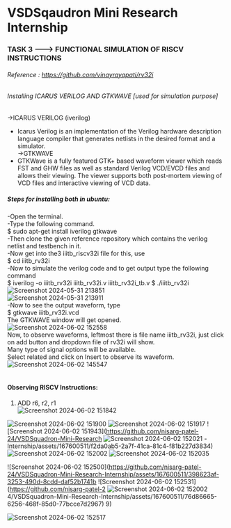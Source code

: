 # VSDSqaudron Mini Research Internship
### TASK 3 ---> FUNCTIONAL SIMULATION OF RISCV INSTRUCTIONS
###### Reference : https://github.com/vinayrayapati/rv32i
###### Installing ICARUS VERILOG AND GTKWAVE [used for simulation purpose]
->ICARUS VERILOG (iverilog)
 - Icarus Verilog is an implementation of the Verilog hardware description language compiler that generates netlists in the desired format and a simulator.<br/>
->GTKWAVE<br/>
 - GTKWave is a fully featured GTK+ based waveform viewer which reads FST and GHW files as well as standard Verilog VCD/EVCD files and allows their viewing. The viewer supports both post-mortem viewing of VCD files and interactive viewing of VCD data.<br/>
##### Steps for installing both in ubuntu:<br/>
-Open the terminal.<br/>
-Type the following command.<br/>
$ sudo apt-get install iverilog gtkwave<br/>
-Then clone the given reference repository which contains the verilog netlist and testbench in it.<br/>
-Now get into the3 iiitb_riscv32i file for this, use <br/> $ cd iiitb_rv32i<br/>
-Now to simulate the verilog code and to get output type the following command<br/>
 $ iverilog -o iiitb_rv32i iiitb_rv32i.v iiitb_rv32i_tb.v
 $ ./iiitb_rv32i
![Screenshot 2024-05-31 213851](https://github.com/nisarg-patel-24/VSDSquadron-Mini-Research-Internship/assets/167600511/0fd162ea-f995-45f1-8c0a-09899dc34150)<br/>
![Screenshot 2024-05-31 213911](https://github.com/nisarg-patel-24/VSDSquadron-Mini-Research-Internship/assets/167600511/695cfe2f-ae2c-457e-bb08-4e863d5095ce)<br/>
-Now to see the output waveform, type <br/>
 $ gtkwave iiitb_rv32i.vcd<br/>
The GTKWAVE window will get opened.<br/>
 ![Screenshot 2024-06-02 152558](https://github.com/nisarg-patel-24/VSDSquadron-Mini-Research-Internship/assets/167600511/d7e10424-ccb5-4bb7-a4ce-2b3cb9475e4b)<br/>
Now, to observe waveforms, leftmost there is file name iiitb_rv32i, just click on add button and dropdown file of rv32i will show.<br/>
Many type of signal options will be available.<br/>
Select related and click on Insert to observe its waveform.<br/>
![Screenshot 2024-06-02 145547](https://github.com/nisarg-patel-24/VSDSquadron-Mini-Research-Internship/assets/167600511/e736322d-3ca5-4c78-b7e6-39b06af7eb1a)<br/><br/>

 #### Observing RISCV Instructions:
 1. ADD r6, r2, r1<br/>
![Screenshot 2024-06-02 151842](https://github.com/nisarg-patel-24/VSDSquadron-Mini-Research-Internship/assets/167600511/1cdded12-e320-4183-8991-e814dacdc585)<br/>
 
 





























![Screenshot 2024-06-02 151900](https://github.com/nisarg-patel-24/VSDSquadron-Mini-Research-Internship/assets/167600511/3bba8331-059d-479e-9ffb-824b20eb35eb)
![Screenshot 2024-06-02 151917](https://github.com/nisarg-patel-24/VSDSquadron-Mini-Research-Internship/assets/167600511/b4cbe70c-70e2-40dd-854d-8f390fe52bbd)
![Screenshot 2024-06-02 151943](https://github.com/nisarg-patel-24/VSDSquadron-Mini-Research
![Screenshot 2024-06-02 152021](https://github.com/nisarg-patel-24/VSDSquadron-Mini-Research-Internship/assets/167600511/026ef41f-bf9a-4c44-9eb1-5e6b04466e08)
-Internship/assets/167600511/f2da0ab5-2a7f-41ca-81c4-f81b227d3834)
![Screenshot 2024-06-02 152002](https://github.com/nisarg-patel-24/VSDSquadron-Mini-Research-Internship/assets/167600511/95f740e0-7d9d-4368-82c0-e4456bc3b741)
![Screenshot 2024-06-02 152035](https://github.com/nisarg-patel-24/VSDSquadron-Mini-Research-Internship/assets/167600511/8b915532-2dfd-4d12-9af2-352752477cfa)

![Screenshot 2024-06-02 152500](https://github.com/nisarg-patel-24/VSDSquadron-Mini-Research-Internship/assets/167600511/398623af-3253-490d-8cdd-daf52b1741b
![Screenshot 2024-06-02 152531](https://github.com/nisarg-patel-2
![Screenshot 2024-06-02 152002](https://github.com/nisarg-patel-24/VSDSquadron-Mini-Research-Internship/assets/167600511/ca3925ae-0f43-4d42-9838-b0064fb81c26)
4/VSDSquadron-Mini-Research-Internship/assets/167600511/76d86665-6256-468f-85d0-77bcce7d2967)
9)

![Screenshot 2024-06-02 152517](https://github.com/nisarg-patel-24/VSDSquadron-Mini-Research-Internship/assets/167600511/6ec16b77-2ab3-4d15-946d-68df61d26460)
